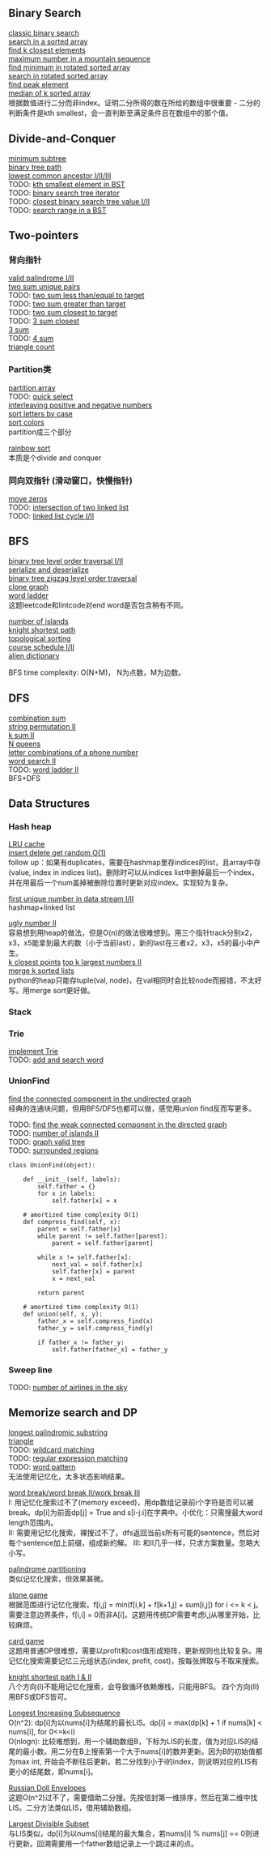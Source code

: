 
## Binary Search
[classic binary search](https://www.lintcode.com/problem/classical-binary-search/description)  
[search in a sorted array](https://www.lintcode.com/problem/search-in-a-big-sorted-array/description)  
[find k closest elements](https://www.lintcode.com/problem/find-k-closest-elements/description)  
[maximum number in a mountain sequence](https://www.lintcode.com/problem/maximum-number-in-mountain-sequence/description)  
[find minimum in rotated sorted array](https://www.lintcode.com/problem/find-minimum-in-rotated-sorted-array/description)  
[search in rotated sorted array](https://www.lintcode.com/problem/find-minimum-in-rotated-sorted-array/description)  
[find peak element](https://www.lintcode.com/problem/find-peak-element/)  
[median of k sorted array](https://www.lintcode.com/problem/median-of-k-sorted-arrays/description)  
根据数值进行二分而非index。证明二分所得的数在所给的数组中很重要 - 二分的判断条件是kth smallest，会一直判断至满足条件且在数组中的那个值。

## Divide-and-Conquer
[minimum subtree](https://www.lintcode.com/problem/minimum-subtree/description)  
[binary tree path](https://www.lintcode.com/problem/binary-tree-paths/description)  
[lowest common ancestor I/II/III](https://www.lintcode.com/problem/lowest-common-ancestor-of-a-binary-tree/description)  
TODO: [kth smallest element in BST](https://www.lintcode.com/problem/kth-smallest-element-in-a-bst/description)  
TODO: [binary search tree iterator](https://www.lintcode.com/problem/binary-search-tree-iterator/description)  
TODO: [closest binary search tree value I/II](https://www.lintcode.com/problem/closest-binary-search-tree-value/description)  
TODO: [search range in a BST](https://www.lintcode.com/problem/search-range-in-binary-search-tree/description)  

## Two-pointers
### 背向指针
[valid palindrome I/II](https://www.lintcode.com/problem/valid-palindrome/description)  
[two sum unique pairs](https://www.lintcode.com/problem/two-sum-unique-pairs/description)  
TODO: [two sum less than/equal to target](https://www.lintcode.com/problem/two-sum-less-than-or-equal-to-target/description)  
TODO: [two sum greater than target](https://www.lintcode.com/problem/two-sum-greater-than-target/description)  
TODO: [two sum closest to target](https://www.lintcode.com/problem/two-sum-closest-to-target/description)  
TODO: [3 sum closest](https://www.lintcode.com/problem/two-sum-closest-to-target/description)  
[3 sum](https://www.lintcode.com/problem/3sum/)  
TODO: [4 sum](https://www.lintcode.com/problem/4sum/)  
[triangle count](https://www.lintcode.com/problem/triangle-count/description)  


### Partition类
[partition array](https://www.lintcode.com/problem/partition-array/description)  
TODO: [quick select](https://www.lintcode.com/problem/kth-smallest-numbers-in-unsorted-array/description)  
[interleaving positive and negative numbers](https://www.lintcode.com/problem/interleaving-positive-and-negative-numbers/description)  
[sort letters by case](https://www.lintcode.com/problem/sort-letters-by-case/description)  
[sort colors](https://www.lintcode.com/problem/sort-colors/description)  
partition成三个部分  

[rainbow sort](https://www.lintcode.com/problem/sort-colors-ii/description)  
本质是个divide and conquer


### 同向双指针 (滑动窗口，快慢指针)
[move zeros](https://drive.google.com/drive/my-drive)  
TODO: [intersection of two linked list](https://www.lintcode.com/problem/intersection-of-two-linked-lists/description)  
TODO: [linked list cycle I/II](https://www.lintcode.com/problem/linked-list-cycle/description)  


## BFS
[binary tree level order traversal I/II](https://leetcode.com/problems/binary-tree-level-order-traversal/)  
[serialize and deserialize](https://leetcode.com/problems/serialize-and-deserialize-binary-tree/)  
[binary tree zigzag level order traversal](https://leetcode.com/problems/binary-tree-zigzag-level-order-traversal/)  
[clone graph](https://leetcode.com/problems/clone-graph/)  
[word ladder](https://www.lintcode.com/problem/word-ladder/description)  
这题leetcode和lintcode对end word是否包含稍有不同。

[number of islands](https://www.lintcode.com/problem/number-of-islands/description)  
[knight shortest path](https://www.lintcode.com/problem/knight-shortest-path/description)  
[topological sorting](https://www.lintcode.com/problem/topological-sorting/)  
[course schedule I/II](https://www.lintcode.com/problem/course-schedule/description)  
[alien dictionary](https://www.lintcode.com/problem/alien-dictionary/description)  


BFS time complexity: O(N+M)， N为点数，M为边数。


## DFS
[combination sum](https://www.lintcode.com/problem/combination-sum/)  
[string permutation II](https://www.lintcode.com/problem/string-permutation-ii/description)  
[k sum II](https://www.lintcode.com/problem/k-sum-ii/description)  
[N queens](https://www.lintcode.com/problem/n-queens/description)  
[letter combinations of a phone number](https://www.lintcode.com/problem/letter-combinations-of-a-phone-number/description)  
[word search II](https://www.lintcode.com/problem/word-search-ii/description)  
TODO:  [word ladder II](https://www.lintcode.com/problem/word-ladder-ii/description)  
BFS+DFS

## Data Structures

### Hash heap
[LRU cache](https://www.lintcode.com/problem/lru-cache/)  
[insert delete get random O(1)](https://www.lintcode.com/problem/insert-delete-getrandom-o1/description)  
follow up：如果有duplicates，需要在hashmap里存indices的list，且array中存(value, index in indices list)。删除时可以从indices list中删掉最后一个index，并在用最后一个num盖掉被删除位置时更新对应index。实现较为复杂。  

[first unique number in data stream I/II](https://www.lintcode.com/problem/first-unique-number-in-data-stream/description)  
hashmap+linked list  

[ugly number II](https://www.lintcode.com/problem/ugly-number-ii/description)  
容易想到用heap的做法，但是O(n)的做法很难想到。用三个指针track分别x2，x3，x5能拿到最大的数（小于当前last），新的last在三者x2，x3，x5的最小中产生。   
[k closest points](https://www.lintcode.com/problem/k-closest-points/description)
[top k largest numbers II](https://www.lintcode.com/problem/top-k-largest-numbers-ii/description)  
[merge k sorted lists](https://www.lintcode.com/problem/merge-k-sorted-lists/description)  
python的heap只能存tuple(val, node)，在val相同时会比较node而报错，不太好写。用merge sort更好做。

### Stack

### Trie
[implement Trie](https://www.lintcode.com/problem/implement-trie-prefix-tree/description)  
TODO: [add and search word](https://www.lintcode.com/problem/add-and-search-word-data-structure-design/description)  


### UnionFind
[find the connected component in the undirected graph](https://www.lintcode.com/problem/connected-component-in-undirected-graph/description)  
经典的连通块问题，但用BFS/DFS也都可以做，感觉用union find反而写更多。

TODO: [find the weak connected component in the directed graph](https://www.lintcode.com/problem/find-the-weak-connected-component-in-the-directed-graph/description)  
TODO: [number of islands II](https://www.lintcode.com/problem/number-of-islands-ii/)  
TODO: [graph valid tree](https://www.jiuzhang.com/solutions/graph-valid-tree/)  
TODO: [surrounded regions](https://www.lintcode.com/problem/surrounded-regions/description)  


```
class UnionFind(object):

    def __init__(self, labels):
        self.father = {}
        for x in labels:
            self.father[x] = x

    # amortized time complexity O(1)
    def compress_find(self, x):
        parent = self.father[x]
        while parent != self.father[parent]:
            parent = self.father[parent]

        while x != self.father[x]:
            next_val = self.father[x]
            self.father[x] = parent
            x = next_val

        return parent

    # amortized time complexity O(1)
    def union(self, x, y):
        father_x = self.compress_find(x)
        father_y = self.compress_find(y)

        if father_x != father_y:
            self.father[father_x] = father_y
```

### Sweep line
TODO: [number of airlines in the sky](https://www.lintcode.com/problem/number-of-airplanes-in-the-sky/)  



## Memorize search and DP
[longest palindromic substring](https://www.lintcode.com/problem/longest-palindromic-substring/description)  
[triangle](https://www.lintcode.com/problem/triangle/)  
TODO: [wildcard matching](https://www.lintcode.com/problem/wildcard-matching/)  
TODO: [regular expression matching](https://www.lintcode.com/problem/regular-expression-matching/)  
TODO: [word pattern](https://www.lintcode.com/problem/word-pattern-ii/description)  
无法使用记忆化，太多状态影响结果。  

[word break/word break II/work break III](https://www.lintcode.com/problem/word-break/)  
I: 用记忆化搜索过不了(memory exceed)，用dp数组记录前i个字符是否可以被break。dp[i]为前面dp[j] = True and s[i-j:i]在字典中。小优化：只需搜最大word length范围内。  
II: 需要用记忆化搜索，裸搜过不了。dfs返回当前s所有可能的sentence，然后对每个sentence加上前缀，组成新的解。
III: 和II几乎一样，只求方案数量。忽略大小写。  

[palindrome partitioning](https://www.lintcode.com/problem/palindrome-partitioning/description)  
类似记忆化搜索，但效果甚微。

[stone game](https://www.lintcode.com/problem/stone-game/description)  
根据范围进行记忆化搜索。f[i,j] = min(f[i,k] + f[k+1,j] + sum[i,j]) for i <= k < j。
需要注意边界条件，f[i,i] = 0而非A[i]。这题用传统DP需要考虑i,j从哪里开始，比较麻烦。

[card game](https://www.lintcode.com/problem/card-game/description)  
这题用普通DP很难想，需要以profit和cost值形成矩阵，更新规则也比较复杂。用记忆化搜索需要记忆三元组状态(index, profit, cost)，按每张牌取与不取来搜索。

[knight shortest path I & II](https://www.lintcode.com/problem/knight-shortest-path/)  
八个方向(I)不能用记忆化搜索，会导致循环依赖爆栈，只能用BFS。 四个方向(II)用BFS或DFS皆可。  

[Longest Increasing Subsequence](https://www.lintcode.com/problem/longest-increasing-subsequence/)  
O(n^2): dp[i]为以nums[i]为结尾的最长LIS。dp[i] = max(dp[k] + 1 if nums[k] < nums[i], for 0<=k<i)  
O(nlogn): 比较难想到，用一个辅助数组B，下标为LIS的长度，值为对应LIS的结尾的最小数。用二分在B上搜索第一个大于nums[i]的数并更新。因为B的初始值都为max int, 开始会不断往后更新。若二分找到小于i的index，则说明对应的LIS有更小的结尾数，即nums[i]。

[Russian Doll Envelopes](https://www.lintcode.com/problem/russian-doll-envelopes/)  
这题O(n^2)过不了，需要借助二分搜。先按信封第一维排序，然后在第二维中找LIS。二分方法类似LIS，借用辅助数组。

[Largest Divisible Subset](https://www.lintcode.com/problem/largest-divisible-subset/)  
与LIS类似，dp[i]为以nums[i]结尾的最大集合，若nums[i] % nums[j] == 0则进行更新。回溯需要用一个father数组记录上一个跳过来的点。
